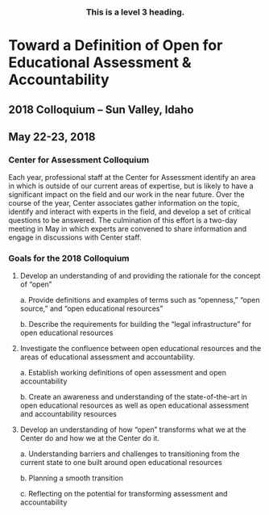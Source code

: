 <p align="center">
<h3 align="center" markdown="1">This is a level 3 heading.</h3>
</p>

# Toward a Definition of Open for Educational Assessment & Accountability

## 2018 Colloquium – Sun Valley, Idaho

## May 22-23, 2018

### Center for Assessment Colloquium

Each year, professional staff at the Center for Assessment identify an area in which is outside of our current areas of expertise, but is likely to have a significant impact on the field and our work in the near future.  Over the course of the year, Center associates gather information on the topic, identify and interact with experts in the field, and develop a set of critical questions to be answered.  The culmination of this effort is a two-day meeting in May in which experts are convened to share information and engage in discussions with Center staff.


### Goals for the 2018 Colloquium

1.	Develop an understanding of and providing the rationale for the concept of “open”

    a.	Provide definitions and examples of terms such as “openness,” “open source,” and “open educational resources”

    b.	Describe the requirements for building the “legal infrastructure” for open educational resources

2.	Investigate the confluence between open educational resources and the areas of educational assessment and accountability.

    a.	Establish working definitions of open assessment and open accountability

    b.	Create an awareness and understanding of the state-of-the-art in open educational resources as well as open educational assessment and accountability resources

3.	Develop an understanding of how “open” transforms what we at the Center do and how we at the Center do it.

    a.	Understanding barriers and challenges to transitioning from the current state to one built around open educational resources

    b.	Planning a smooth transition

    c.	Reflecting on the potential for transforming assessment and accountability
